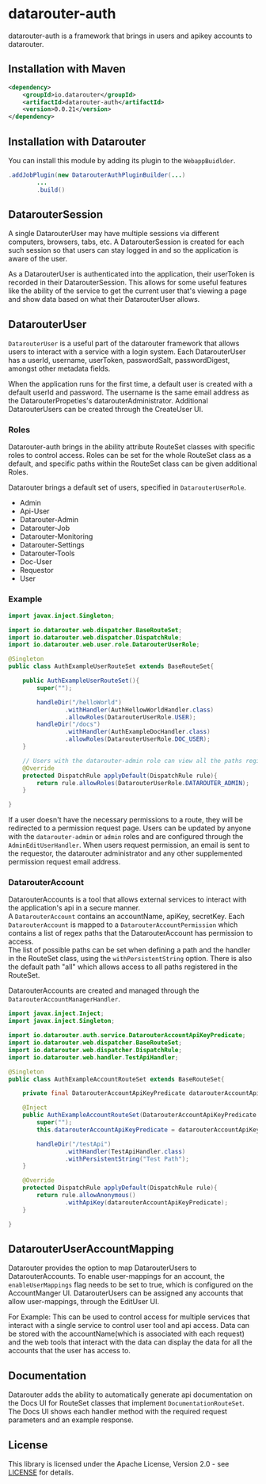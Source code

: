 # datarouter-auth

datarouter-auth is a framework that brings in users and apikey accounts to datarouter.

## Installation with Maven

```xml
<dependency>
	<groupId>io.datarouter</groupId>
	<artifactId>datarouter-auth</artifactId>
	<version>0.0.21</version>
</dependency>
```

## Installation with Datarouter

You can install this module by adding its plugin to the `WebappBuidlder`.

```java
.addJobPlugin(new DatarouterAuthPluginBuilder(...)
		...
		.build()
```

## DatarouterSession

A single DatarouterUser may have multiple sessions via different computers, browsers, tabs, etc.  A DatarouterSession 
is created for each such session so that users can stay logged in and so the application is aware of the user. 

As a DatarouterUser is authenticated into the application, their userToken is recorded in their DatarouterSession.
This allows for some useful features like the ability of the service to get the current user that's viewing a page 
and show data based on what their DatarouterUser allows.  


## DatarouterUser

`DatarouterUser` is a useful part of the datarouter framework that allows users to interact with a service with a login 
 system.  Each DatarouterUser has a userId, username, userToken, passwordSalt, passwordDigest, amongst other metadata 
 fields. 

When the application runs for the first time, a default user is created with a default userId and password.  The 
username is the same email address as the DatarouterPropeties's datarouterAdministrator. Additional DatarouterUsers 
can be created through the CreateUser UI.

### Roles

Datarouter-auth brings in the ability attribute RouteSet classes with specific roles to control access.  Roles can be 
set for the whole RouteSet class as a default, and specific paths within the RouteSet class can be given additional 
Roles. 

Datarouter brings a default set of users, specified in `DatarouterUserRole`. 
- Admin
- Api-User
- Datarouter-Admin
- Datarouter-Job
- Datarouter-Monitoring
- Datarouter-Settings
- Datarouter-Tools
- Doc-User
- Requestor
- User

### Example

```java
import javax.inject.Singleton;

import io.datarouter.web.dispatcher.BaseRouteSet;
import io.datarouter.web.dispatcher.DispatchRule;
import io.datarouter.web.user.role.DatarouterUserRole;

@Singleton
public class AuthExampleUserRouteSet extends BaseRouteSet{

	public AuthExampleUserRouteSet(){
		super("");

		handleDir("/helloWorld")
				.withHandler(AuthHellowWorldHandler.class)
				.allowRoles(DatarouterUserRole.USER);
		handleDir("/docs")
				.withHandler(AuthExampleDocHandler.class)
				.allowRoles(DatarouterUserRole.DOC_USER);
	}

	// Users with the datarouter-admin role can view all the paths registered in this RouteSet
	@Override
	protected DispatchRule applyDefault(DispatchRule rule){
		return rule.allowRoles(DatarouterUserRole.DATAROUTER_ADMIN);
	}

}
```

If a user doesn't have the necessary permissions to a route, they will be redirected to a permission request page. 
Users can be updated by anyone with the `datarouter-admin` or `admin` roles and are configured through the 
`AdminEditUserHandler`. When users request permission, an email is sent to the requestor, the datarouter administrator 
and any other supplemented permission request email address. 


### DatarouterAccount

DatarouterAccounts is a tool that allows external services to interact with the application's api in a secure manner.  
A `DatarouterAccount` contains an accountName, apiKey, secretKey.  Each `DatarouterAccount` is mapped to a 
`DatarouterAccountPermission` which contains a list of regex paths that the DatarouterAccount has permission to access.  
The list of possible paths can be set when defining a path and the handler in the RouteSet class, using the 
`withPersistentString` option.  There is also the default path "all" which allows access to all paths registered in 
the RouteSet. 

DatarouterAccounts are created and managed through the `DatarouterAccountManagerHandler`. 

```java
import javax.inject.Inject;
import javax.inject.Singleton;

import io.datarouter.auth.service.DatarouterAccountApiKeyPredicate;
import io.datarouter.web.dispatcher.BaseRouteSet;
import io.datarouter.web.dispatcher.DispatchRule;
import io.datarouter.web.handler.TestApiHandler;

@Singleton
public class AuthExampleAccountRouteSet extends BaseRouteSet{

	private final DatarouterAccountApiKeyPredicate datarouterAccountApiKeyPredicate;

	@Inject
	public AuthExampleAccountRouteSet(DatarouterAccountApiKeyPredicate datarouterAccountApiKeyPredicate){
		super("");
		this.datarouterAccountApiKeyPredicate = datarouterAccountApiKeyPredicate;

		handleDir("/testApi")
				.withHandler(TestApiHandler.class)
				.withPersistentString("Test Path");
	}

	@Override
	protected DispatchRule applyDefault(DispatchRule rule){
		return rule.allowAnonymous()
				.withApiKey(datarouterAccountApiKeyPredicate);
	}

}
```

## DatarouterUserAccountMapping
Datarouter provides the option to map DatarouterUsers to DatarouterAccounts. To enable user-mappings for an account, 
the `enableUserMappings` flag needs to be set to true, which is configured on the AccountManger UI. DatarouterUsers 
can be assigned any accounts that allow user-mappings, through the EditUser UI.  

For Example:
This can be used to control access for multiple services that interact with a single service to control user tool and 
api access.  Data can be stored with the accountName(which is associated with each request) and the web tools that 
interact with the data can display the data for all the accounts that the user has access to. 


## Documentation
Datarouter adds the ability to automatically generate api documentation on the Docs UI for RouteSet classes that implement `DocumentationRouteSet`.  The Docs UI shows each handler method with the required request parameters and an example response. 


## License

This library is licensed under the Apache License, Version 2.0 - see [LICENSE](../LICENSE) for details.
